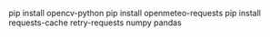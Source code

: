 pip install opencv-python
pip install openmeteo-requests
pip install requests-cache retry-requests numpy pandas
